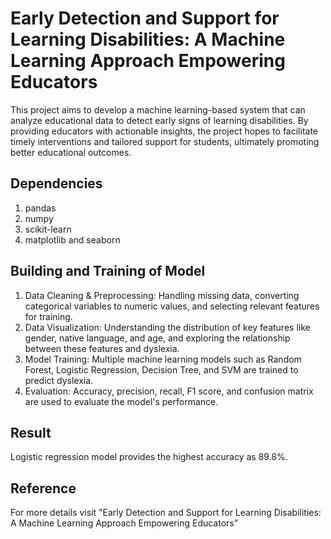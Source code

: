 # Early Detection and Support for Learning Disabilities: A Machine Learning Approach Empowering Educators

  This project aims to develop a machine learning-based system that can analyze educational data to detect early signs of learning disabilities. By providing educators with actionable insights, the project hopes to facilitate timely interventions and tailored support for students, ultimately promoting better educational outcomes.

## Dependencies
  1. pandas
  2. numpy 
  3. scikit-learn 
  4. matplotlib and seaborn
     
## Building and Training of Model
  1. Data Cleaning & Preprocessing: Handling missing data, converting categorical variables to numeric values, and selecting relevant features for training.
  2. Data Visualization: Understanding the distribution of key features like gender, native language, and age, and exploring the relationship between these features and dyslexia.
  3. Model Training: Multiple machine learning models such as Random Forest, Logistic Regression, Decision Tree, and SVM are trained to predict dyslexia.
  4. Evaluation: Accuracy, precision, recall, F1 score, and confusion matrix are used to evaluate the model's performance.

## Result 
  Logistic regression model provides the highest accuracy as 89.8%.

## Reference 
  For more details visit "Early Detection and Support for Learning Disabilities: A Machine Learning Approach Empowering Educators"
